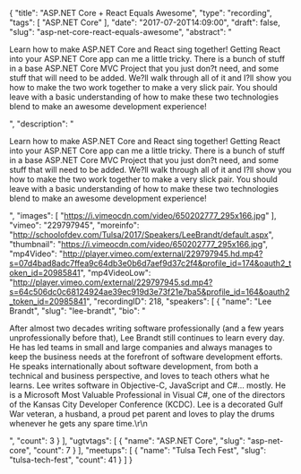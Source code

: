 {
  "title": "ASP.NET Core + React Equals Awesome",
  "type": "recording",
  "tags": [
    "ASP.NET Core"
  ],
  "date": "2017-07-20T14:09:00",
  "draft": false,
  "slug": "asp-net-core-react-equals-awesome",
  "abstract": "<p>Learn how to make ASP.NET Core and React sing together! Getting React into your ASP.NET Core app can me a little tricky. There is a bunch of stuff in a base ASP.NET Core MVC Project that you just don?t need, and some stuff that will need to be added. We?ll walk through all of it and I?ll show you how to make the two work together to make a very slick pair. You should leave with a basic understanding of how to make these two technologies blend to make an awesome development experience!</p>",
  "description": "<p>Learn how to make ASP.NET Core and React sing together! Getting React into your ASP.NET Core app can me a little tricky. There is a bunch of stuff in a base ASP.NET Core MVC Project that you just don?t need, and some stuff that will need to be added. We?ll walk through all of it and I?ll show you how to make the two work together to make a very slick pair. You should leave with a basic understanding of how to make these two technologies blend to make an awesome development experience!</p>",
  "images": [
    "https://i.vimeocdn.com/video/650202777_295x166.jpg"
  ],
  "vimeo": "229797945",
  "moreinfo": "http://schoolofdev.com/Tulsa/2017/Speakers/LeeBrandt/default.aspx",
  "thumbnail": "https://i.vimeocdn.com/video/650202777_295x166.jpg",
  "mp4Video": "http://player.vimeo.com/external/229797945.hd.mp4?s=07d4bad8adc7ffea9c64db3e0b6d7aef9d37c2f4&profile_id=174&oauth2_token_id=20985841",
  "mp4VideoLow": "http://player.vimeo.com/external/229797945.sd.mp4?s=64c506dc0c68124924ae39ec919d3e73f21e7ba5&profile_id=164&oauth2_token_id=20985841",
  "recordingID": 218,
  "speakers": [
    {
      "name": "Lee Brandt",
      "slug": "lee-brandt",
      "bio": "<p>After almost two decades writing software professionally (and a few years unprofessionally before that), Lee Brandt still continues to learn every day. He has led teams in small and large companies and always manages to keep the business needs at the forefront of software development efforts. He speaks internationally about software development, from both a technical and business perspective, and loves to teach others what he learns. Lee writes software in Objective-C, JavaScript and C#... mostly. He is a Microsoft Most Valuable Professional in Visual C#, one of the directors of the Kansas City Developer Conference (KCDC). Lee is a decorated Gulf War veteran, a husband, a proud pet parent and loves to play the drums whenever he gets any spare time.\r\n</p>",
      "count": 3
    }
  ],
  "ugtvtags": [
    {
      "name": "ASP.NET Core",
      "slug": "asp-net-core",
      "count": 7
    }
  ],
  "meetups": [
    {
      "name": "Tulsa Tech Fest",
      "slug": "tulsa-tech-fest",
      "count": 41
    }
  ]
}